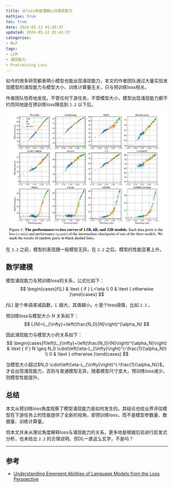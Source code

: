 ```yaml
---
title: 从loss角度理解LLM涌现能力
mathjax: true
toc: true
date: 2024-05-12 01:43:37
updated: 2024-05-12 01:43:37
categories:
- NLP
tags:
- LLM
- 涌现能力
- Pretraining Loss
---
```

如今的很多研究都表明小模型也能出现涌现能力，本文的作者团队通过大量实验发现模型的涌现能力与模型大小、训练计算量无关，只与预训练loss相关。

作者团队惊奇地发现，不管任何下游任务，不管模型大小，模型出现涌现能力都不约而同地是在预训练loss降低到 `2.2` 以下后。

<!--more-->

![ViT](https://raw.githubusercontent.com/TransformersWsz/picx-images-hosting/master/image.4913c8bgrx.png)

在 `2.2` 之前，模型的表现跟一般模型无异。在 `2.2` 之后，模型的性能显著上升。

## 数学建模

模型涌现能力与预训练loss的关系，公式化如下：
$$
\begin{cases}f(L) & \text { if } L<\eta \\ 0 & \text { otherwise }\end{cases}
$$

$f(L)$ 是个单调递减函数，$L$ 越大，其值越小。$\eta$ 是个loss阈值，比如 `2.2` 。

预训练loss与模型大小 $N$ 关系如下：
$$
L(N)=L_{\infty}+\left(\frac{N_0}{N}\right)^{\alpha_N}
$$

因此涌现能力与模型大小的关系如下：
$$
\begin{cases}f\left(L_{\infty}+\left(\frac{N_0}{N}\right)^{\alpha_N}\right) & \text { if } N \geq N_0 \cdot\left(\eta-L_{\infty}\right)^{-\frac{1}{\alpha_N}} \\ 0 & \text { otherwise }\end{cases}
$$

当模型大小超过$N_0 \cdot\left(\eta-L_{\infty}\right)^{-\frac{1}{\alpha_N}}$，才会出现涌现能力，否则与普通模型无异。随着模型尺寸变大，预训练loss减少，则模型性能提升。

## 总结
本文从预训练loss角度观察了模型涌现能力是如何发生的。其结论也给业界评估模型在下游任务上的性能提供了全新的视角，即预训练loss，而不是模型参数量、数据量、训练计算量。

但本文并未从理论角度解释loss与涌现能力的关系，更多地是根据后验进行启发式分析，也未给出 `2.2` 的合理说明。但DL一直这么玄学，不是吗？

___

## 参考
- [Understanding Emergent Abilities of Language Models from the Loss Perspective](https://arxiv.org/pdf/2403.15796)